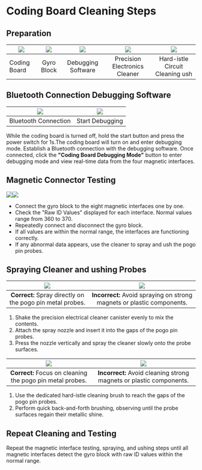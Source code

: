 # Coding Board Cleaning Steps
## Preparation  
|![](https://cdn.nlark.com/yuque/0/2024/png/51021531/1732877008295-ed4ca132-f899-4051-a697-97ca5f055bb1.png) | ![](https://cdn.nlark.com/yuque/0/2024/png/50993910/1732780861714-f09164ea-3bbd-4b26-af58-12bcf1f2b381.png?x-oss-process=image%2Fformat%2Cwebp%2Fresize%2Cw_170%2Climit_0) | ![](https://cdn.nlark.com/yuque/0/2024/png/51021531/1732953263845-c0c209cc-268f-428e-bd63-50f3e85af58d.png) | ![](https://cdn.nlark.com/yuque/0/2024/png/51021531/1732945941233-e024af15-8f4b-41e1-9d77-e840cb60a0c3.png) | ![](https://cdn.nlark.com/yuque/0/2024/png/51021531/1732952296839-f5748466-f76e-46fa-8ba5-b07433a8a253.png) |
| --- | :---: | :---: | :---: | :---: |
|  Coding Board   |  Gyro Block   |  Debugging Software   |  Precision Electronics Cleaner   |  Hard-istle Circuit Cleaning ush   |


## Bluetooth Connection Debugging Software
| ![](https://cdn.nlark.com/yuque/0/2024/jpeg/51021531/1732946661273-bedb31d7-1de8-41e0-b597-4dc9a56fd4d6.jpeg) | ![](https://cdn.nlark.com/yuque/0/2024/jpeg/51021531/1732946691995-5e60d5d8-af49-4b59-9ca5-1646d0defa4b.jpeg) |
| :---: | :---: |
| Bluetooth Connection | Start Debugging |


While the coding board is turned off, hold the start button and press the power switch for 1s.The coding board will turn on and enter debugging mode. Establish a Bluetooth connection with the debugging software. Once connected, click the **"Coding Board Debugging Mode"** button to enter debugging mode and view real-time data from the four magnetic interfaces.

## Magnetic Connector Testing 
![](https://cdn.nlark.com/yuque/0/2024/gif/51021531/1732948077659-6a91053a-f7a1-49bb-a038-42d7906a7a9b.gif)![](https://cdn.nlark.com/yuque/0/2024/gif/51021531/1732948063370-1045491d-7a11-488d-82e6-d10df9ca5ab2.gif)

+ Connect the gyro block to the eight magnetic interfaces one by one.
+ Check the "Raw ID Values" displayed for each interface. Normal values range from 360 to 370.
+ Repeatedly connect and disconnect the gyro block.
+ If all values are within the normal range, the interfaces are functioning correctly.
+ If any abnormal data appears, use the cleaner to spray and ush the pogo pin probes.

## Spraying Cleaner and ushing Probes  
| ![](https://cdn.nlark.com/yuque/0/2024/gif/51021531/1732951684943-cd82ed76-ca55-4d83-b51c-f6518803ce78.gif) | ![](https://cdn.nlark.com/yuque/0/2024/gif/51021531/1732951699143-ab3c1ba1-0e9b-44a9-9d7d-f9520477ba0d.gif) |
| :---: | :---: |
| **Correct:** Spray directly on the pogo pin metal probes.   | **Incorrect:** Avoid spraying on strong magnets or plastic components.  |


1. Shake the precision electrical cleaner canister evenly to mix the contents.
2. Attach the spray nozzle and insert it into the gaps of the pogo pin probes.
3. Press the nozzle vertically and spray the cleaner slowly onto the probe surfaces.

| ![](https://cdn.nlark.com/yuque/0/2024/gif/51021531/1732951683893-34ede643-bfcf-4945-9349-fb3123c1a093.gif) | ![](https://cdn.nlark.com/yuque/0/2024/gif/51021531/1732951709360-d24161f4-2bf1-4feb-8138-3e0709954d4b.gif) |
| :---: | :---: |
| **Correct:** Focus on cleaning the pogo pin metal probes.   | **Incorrect:** Avoid cleaning strong magnets or plastic components.   |


1. Use the dedicated hard-istle cleaning brush to reach the gaps of the pogo pin probes.
2. Perform quick back-and-forth brushing, observing until the probe surfaces regain their metallic shine.

## Repeat Cleaning and Testing 
Repeat the magnetic interface testing, spraying, and ushing steps until all magnetic interfaces detect the gyro block with raw ID values within the normal range.  

